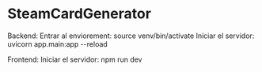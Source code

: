 # SteamCardGenerator

Backend:
Entrar al enviorement: source venv/bin/activate
Iniciar el servidor: uvicorn app.main:app --reload

Frontend:
Iniciar el servidor: npm run dev
